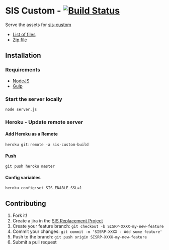 # SIS Custom - [![Build Status](https://travis-ci.org/ucberkeley/sis-custom-build.svg?branch=master)](https://travis-ci.org/ucberkeley/sis-custom-build)

Serve the assets for [sis-custom](https://github.com/ucberkeley/sis-custom)

* [List of files](https://sis-custom-build.herokuapp.com/dist)
* [Zip file](https://sis-custom-build.herokuapp.com/dist/files_latest.zip)

## Installation

### Requirements

* [NodeJS](https://nodejs.org/)
* [Gulp](http://gulpjs.com/)

### Start the server locally

```
node server.js
```

### Heroku - Update remote server

#### Add Heroku as a Remote

```
heroku git:remote -a sis-custom-build
```

#### Push

```
git push heroku master
```

#### Config variables

```
heroku config:set SIS_ENABLE_SSL=1
```

## Contributing

1. Fork it!
1. Create a jira in the [SIS Replacement Project](https://jira.berkeley.edu/browse/SISRP)
1. Create your feature branch: `git checkout -b SISRP-XXXX-my-new-feature`
1. Commit your changes: `git commit -m 'SISRP-XXXX - Add some feature'`
1. Push to the branch: `git push origin SISRP-XXXX-my-new-feature`
1. Submit a pull request
